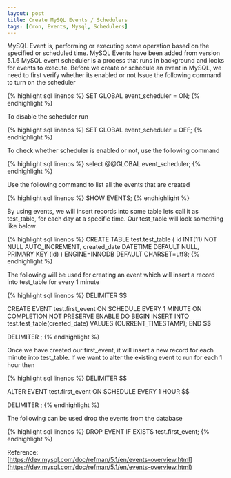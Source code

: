 ```yaml
---
layout: post
title: Create MySQL Events / Schedulers
tags: [Cron, Events, Mysql, Schedulers]
---
```

MySQL Event is, performing or executing some operation based on the specified or scheduled time. MySQL Events have been added from version 5.1.6 MySQL event scheduler is a process that runs in background and looks for events to execute. Before we create or schedule an event in MySQL, we need to first verify whether its enabled or not Issue the following command to turn on the scheduler<!--more-->

{% highlight sql linenos %}
SET GLOBAL event_scheduler = ON;
{% endhighlight %}

To disable the scheduler run

{% highlight sql linenos %}
SET GLOBAL event_scheduler = OFF;
{% endhighlight %}

To check whether scheduler is enabled or not, use the following command

{% highlight sql linenos %}
select @@GLOBAL.event_scheduler;
{% endhighlight %}

Use the following command to list all the events that are created

{% highlight sql linenos %}
SHOW EVENTS;
{% endhighlight %}

By using events, we will insert records into some table lets call it as test_table, for each day at a specific time. Our test_table will look something like below

{% highlight sql linenos %}
CREATE TABLE test.test_table (
  id INT(11) NOT NULL AUTO_INCREMENT,
  created_date DATETIME DEFAULT NULL,
  PRIMARY KEY (id)
) ENGINE=INNODB DEFAULT CHARSET=utf8;
{% endhighlight %}

The following will be used for creating an event which will insert a record into test_table for every 1 minute

{% highlight sql linenos %}
DELIMITER $$

CREATE EVENT test.first_event
ON SCHEDULE EVERY 1 MINUTE
ON COMPLETION NOT PRESERVE ENABLE
DO
BEGIN
    INSERT INTO test.test_table(created_date) VALUES (CURRENT_TIMESTAMP);
END $$

DELIMITER ;
{% endhighlight %}

Once we have created our first_event, it will insert a new record for each minute into test_table. If we want to alter the existing event to run for each 1 hour then

{% highlight sql linenos %}
DELIMITER $$

ALTER EVENT test.first_event
ON SCHEDULE EVERY 1 HOUR $$

DELIMITER ;
{% endhighlight %}

The following can be used drop the events from the database

{% highlight sql linenos %}
DROP EVENT IF EXISTS test.first_event;
{% endhighlight %}

Reference:<br/>
[https://dev.mysql.com/doc/refman/5.1/en/events-overview.html](https://dev.mysql.com/doc/refman/5.1/en/events-overview.html)